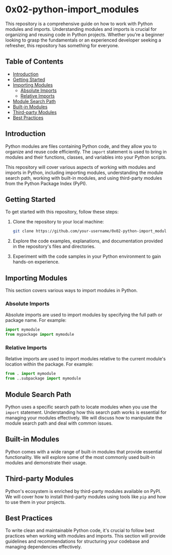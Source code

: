 # 0x02-python-import_modules

This repository is a comprehensive guide on how to work with Python modules and imports. Understanding modules and imports is crucial for organizing and reusing code in Python projects. Whether you're a beginner looking to grasp the fundamentals or an experienced developer seeking a refresher, this repository has something for everyone.

## Table of Contents

- [Introduction](#introduction)
- [Getting Started](#getting-started)
- [Importing Modules](#importing-modules)
  - [Absolute Imports](#absolute-imports)
  - [Relative Imports](#relative-imports)
- [Module Search Path](#module-search-path)
- [Built-in Modules](#built-in-modules)
- [Third-party Modules](#third-party-modules)
- [Best Practices](#best-practices)


## Introduction

Python modules are files containing Python code, and they allow you to organize and reuse code efficiently. The `import` statement is used to bring in modules and their functions, classes, and variables into your Python scripts.

This repository will cover various aspects of working with modules and imports in Python, including importing modules, understanding the module search path, working with built-in modules, and using third-party modules from the Python Package Index (PyPI).

## Getting Started

To get started with this repository, follow these steps:

1. Clone the repository to your local machine:

   ```bash
   git clone https://github.com/your-username/0x02-python-import_modules.git
   ```

2. Explore the code examples, explanations, and documentation provided in the repository's files and directories.

3. Experiment with the code samples in your Python environment to gain hands-on experience.

## Importing Modules

This section covers various ways to import modules in Python.

### Absolute Imports

Absolute imports are used to import modules by specifying the full path or package name. For example:

```python
import mymodule
from mypackage import mymodule
```

### Relative Imports

Relative imports are used to import modules relative to the current module's location within the package. For example:

```python
from . import mymodule
from ..subpackage import mymodule
```

## Module Search Path

Python uses a specific search path to locate modules when you use the `import` statement. Understanding how this search path works is essential for managing your modules effectively. We will discuss how to manipulate the module search path and deal with common issues.

## Built-in Modules

Python comes with a wide range of built-in modules that provide essential functionality. We will explore some of the most commonly used built-in modules and demonstrate their usage.

## Third-party Modules

Python's ecosystem is enriched by third-party modules available on PyPI. We will cover how to install third-party modules using tools like `pip` and how to use them in your projects.

## Best Practices

To write clean and maintainable Python code, it's crucial to follow best practices when working with modules and imports. This section will provide guidelines and recommendations for structuring your codebase and managing dependencies effectively.

